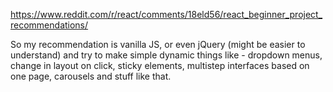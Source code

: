 https://www.reddit.com/r/react/comments/18eld56/react_beginner_project_recommendations/


So my recommendation is vanilla JS, or even jQuery (might be easier to understand) and try to make simple dynamic things like - dropdown menus, change in layout on click, sticky elements, multistep interfaces based on one page, carousels and stuff like that.
